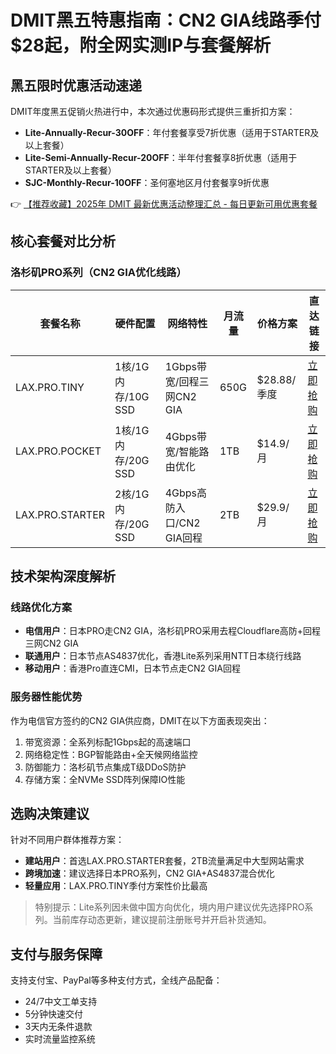 # DMIT黑五特惠指南：CN2 GIA线路季付$28起，附全网实测IP与套餐解析

## 黑五限时优惠活动速递
DMIT年度黑五促销火热进行中，本次通过优惠码形式提供三重折扣方案：
- **Lite-Annually-Recur-30OFF**：年付套餐享受7折优惠（适用于STARTER及以上套餐）
- **Lite-Semi-Annually-Recur-20OFF**：半年付套餐享8折优惠（适用于STARTER及以上套餐）
- **SJC-Monthly-Recur-10OFF**：圣何塞地区月付套餐享9折优惠

👉 [【推荐收藏】2025年 DMIT 最新优惠活动整理汇总 - 每日更新可用优惠套餐](https://bit.ly/dmit_coupon)

## 核心套餐对比分析
### 洛杉矶PRO系列（CN2 GIA优化线路）
| 套餐名称        | 硬件配置               | 网络特性                   | 月流量 | 价格方案       | 直达链接                   |
|-----------------|------------------------|----------------------------|--------|----------------|----------------------------|
| LAX.PRO.TINY    | 1核/1G内存/10G SSD    | 1Gbps带宽/回程三网CN2 GIA | 650G   | $28.88/季度    | [立即抢购](https://bit.ly/dmit_coupon) |
| LAX.PRO.POCKET  | 1核/1G内存/20G SSD    | 4Gbps带宽/智能路由优化     | 1TB    | $14.9/月       | [立即抢购](https://bit.ly/dmit_coupon) |
| LAX.PRO.STARTER | 2核/1G内存/20G SSD    | 4Gbps高防入口/CN2 GIA回程 | 2TB    | $29.9/月       | [立即抢购](https://bit.ly/dmit_coupon) |

## 技术架构深度解析
### 线路优化方案
- **电信用户**：日本PRO走CN2 GIA，洛杉矶PRO采用去程Cloudflare高防+回程三网CN2 GIA
- **联通用户**：日本节点AS4837优化，香港Lite系列采用NTT日本绕行线路
- **移动用户**：香港Pro直连CMI，日本节点走CN2 GIA回程

### 服务器性能优势
作为电信官方签约的CN2 GIA供应商，DMIT在以下方面表现突出：
1. 带宽资源：全系列标配1Gbps起的高速端口
2. 网络稳定性：BGP智能路由+全天候网络监控
3. 防御能力：洛杉矶节点集成T级DDoS防护
4. 存储方案：全NVMe SSD阵列保障IO性能

## 选购决策建议
针对不同用户群体推荐方案：
- **建站用户**：首选LAX.PRO.STARTER套餐，2TB流量满足中大型网站需求
- **跨境加速**：建议选择日本PRO系列，CN2 GIA+AS4837混合优化
- **轻量应用**：LAX.PRO.TINY季付方案性价比最高

> 特别提示：Lite系列因未做中国方向优化，境内用户建议优先选择PRO系列。当前库存动态更新，建议提前注册账号并开启补货通知。

## 支付与服务保障
支持支付宝、PayPal等多种支付方式，全线产品配备：
- 24/7中文工单支持
- 5分钟快速交付
- 3天内无条件退款
- 实时流量监控系统